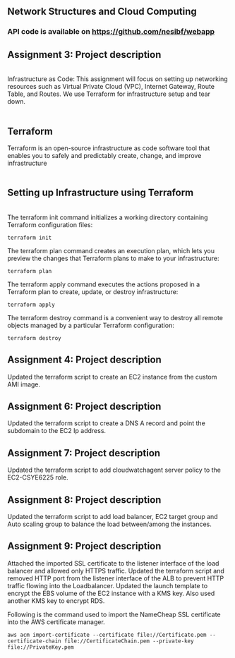 ## Network Structures and Cloud Computing

### API code is available on https://github.com/nesibf/webapp

## Assignment 3: Project description 

<br>Infrastructure as Code: This assignment will focus on setting up networking resources such as Virtual Private Cloud (VPC), Internet Gateway, Route Table, and Routes. We use Terraform for infrastructure setup and tear down. <br><br>

## Terraform
Terraform is an open-source infrastructure as code software tool that enables you to safely and predictably create, change, and improve infrastructure <br><br>

## Setting up Infrastructure using Terraform 
 
<br> The terraform init command initializes a working directory containing Terraform configuration files:
```
terraform init
```

The terraform plan command creates an execution plan, which lets you preview the changes that Terraform plans to make to your infrastructure:
```
terraform plan
```

The terraform apply command executes the actions proposed in a Terraform plan to create, update, or destroy infrastructure:
```
terraform apply
```

The terraform destroy command is a convenient way to destroy all remote objects managed by a particular Terraform configuration:
```
terraform destroy
```

## Assignment 4: Project description 
Updated the terraform script to create an EC2 instance from the custom AMI image.

## Assignment 6: Project description 
Updated the terraform script to create a DNS A record and point the subdomain to the EC2 Ip address.

## Assignment 7: Project description
Updated the terraform script to add cloudwatchagent server policy to the EC2-CSYE6225 role.

## Assignment 8: Project description
Updated the terraform script to add load balancer, EC2 target group and Auto scaling group to balance the load between/among the instances.

## Assignment 9: Project description
Attached the imported SSL certificate to the listener interface of the load balancer and allowed only HTTPS traffic.
Updated the terraform script and removed HTTP port from the listener interface of the ALB to prevent HTTP traffic flowing into the Loadbalancer.
Updated the launch template to encrypt the EBS volume of the EC2 instance with a KMS key.
Also used another KMS key to encrypt RDS.

Following is the command used to import the NameCheap SSL certificate into the AWS certificate manager.
```
aws acm import-certificate --certificate file://Certificate.pem --certificate-chain file://CertificateChain.pem --private-key file://PrivateKey.pem
```
